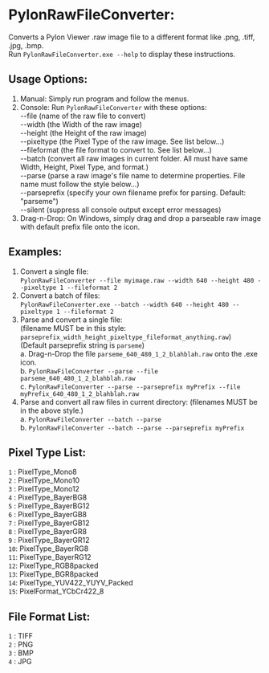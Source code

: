 # PylonRawFileConverter:
   Converts a Pylon Viewer .raw image file to a different format like .png, .tiff, .jpg, .bmp.  
   Run `PylonRawFileConverter.exe --help` to display these instructions.
	 
## Usage Options:
   1. Manual: Simply run program and follow the menus.  
   2. Console: Run `PylonRawFileConverter` with these options:  
       --file (name of the raw file to convert)  
       --width (the Width of the raw image)  
       --height (the Height of the raw image)  
       --pixeltype (the Pixel Type of the raw image. See list below...)  
       --fileformat (the file format to convert to. See list below...)  
       --batch (convert all raw images in current folder. All must have same Width, Height, Pixel Type, and format.)  
       --parse (parse a raw image's file name to determine properties. File name must follow the style below...)  
       --parseprefix (specify your own filename prefix for parsing. Default: "parseme")  
       --silent (suppress all console output except error messages)  
   3. Drag-n-Drop: On Windows, simply drag and drop a parseable raw image with default prefix file onto the icon.  
	 
## Examples:
   1. Convert a single file:  
       `PylonRawFileConverter --file myimage.raw --width 640 --height 480 --pixeltype 1 --fileformat 2`  
   2. Convert a batch of files:  
       `PylonRawFileConverter.exe --batch --width 640 --height 480 --pixeltype 1 --fileformat 2`  
   3. Parse and convert a single file:   
       (filename MUST be in this style: `parseprefix_width_height_pixeltype_fileformat_anything.raw`)  
       (Default parseprefix string is `parseme`)  
       a. Drag-n-Drop the file `parseme_640_480_1_2_blahblah.raw` onto the .exe icon.  
       b. `PylonRawFileConverter --parse --file parseme_640_480_1_2_blahblah.raw`  
       c. `PylonRawFileConverter --parse --parseprefix myPrefix --file myPrefix_640_480_1_2_blahblah.raw`  
   4. Parse and convert all raw files in current directory: (filenames MUST be in the above style.)  
       a. `PylonRawFileConverter --batch --parse`  
       b. `PylonRawFileConverter --batch --parse --parseprefix myPrefix`  
		 
## Pixel Type List:  
   `1` : PixelType_Mono8  
   `2` : PixelType_Mono10  
   `3` : PixelType_Mono12   
   `4` : PixelType_BayerBG8  
   `5` : PixelType_BayerBG12  
   `6` : PixelType_BayerGB8  
   `7` : PixelType_BayerGB12  
   `8` : PixelType_BayerGR8  
   `9` : PixelType_BayerGR12  
   `10`: PixelType_BayerRG8  
   `11`: PixelType_BayerRG12  
   `12`: PixelType_RGB8packed  
   `13`: PixelType_BGR8packed  
   `14`: PixelType_YUV422_YUYV_Packed  
   `15`: PixelFormat_YCbCr422_8  
	 
## File Format List: 
   `1` : TIFF  
   `2` : PNG  
   `3` : BMP  
   `4` : JPG  
